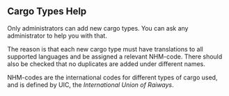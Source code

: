 ﻿## Cargo Types Help
Only administrators can add new cargo types.
You can ask any administrator to help you with that.

The reason is that each new cargo type must have translations to all supported languages and be assigned a relevant NHM-code.
There should also be checked that no duplicates are added under different names.

NHM-codes are the international codes for different types of cargo used, and is defined by UIC, the *International Union of Raiways*.
